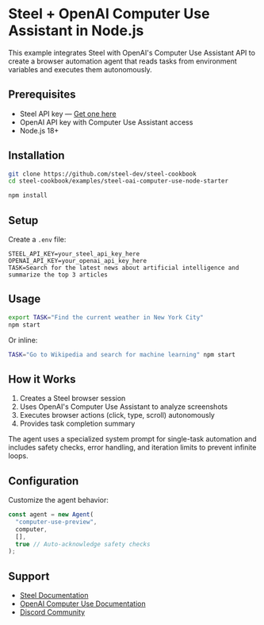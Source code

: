# Steel + OpenAI Computer Use Assistant in Node.js

This example integrates Steel with OpenAI's Computer Use Assistant API to create a browser automation agent that reads tasks from environment variables and executes them autonomously.

## Prerequisites

- Steel API key — [Get one here](https://app.steel.dev/settings/api-keys)
- OpenAI API key with Computer Use Assistant access
- Node.js 18+

## Installation

```bash
git clone https://github.com/steel-dev/steel-cookbook
cd steel-cookbook/examples/steel-oai-computer-use-node-starter

npm install
```

## Setup

Create a `.env` file:

```
STEEL_API_KEY=your_steel_api_key_here
OPENAI_API_KEY=your_openai_api_key_here
TASK=Search for the latest news about artificial intelligence and summarize the top 3 articles
```

## Usage

```bash
export TASK="Find the current weather in New York City"
npm start
```

Or inline:

```bash
TASK="Go to Wikipedia and search for machine learning" npm start
```

## How it Works

1. Creates a Steel browser session
2. Uses OpenAI's Computer Use Assistant to analyze screenshots
3. Executes browser actions (click, type, scroll) autonomously
4. Provides task completion summary

The agent uses a specialized system prompt for single-task automation and includes safety checks, error handling, and iteration limits to prevent infinite loops.

## Configuration

Customize the agent behavior:

```typescript
const agent = new Agent(
  "computer-use-preview",
  computer,
  [],
  true // Auto-acknowledge safety checks
);
```

## Support

- [Steel Documentation](https://docs.steel.dev)
- [OpenAI Computer Use Documentation](https://platform.openai.com/docs/guides/computer-use)
- [Discord Community](https://discord.gg/steel-dev)
